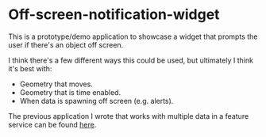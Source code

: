 # Off-screen-notification-widget
This is a prototype/demo application to showcase a widget that prompts the user if there's an object off screen.

I think there's a few different ways this could be used, but ultimately I think it's best with:

- Geometry that moves.
- Geometry that is time enabled.
- When data is spawning off screen (e.g. alerts).

The previous application I wrote that works with multiple data in a feature service can be found [here](https://github.com/maplabs/directly).